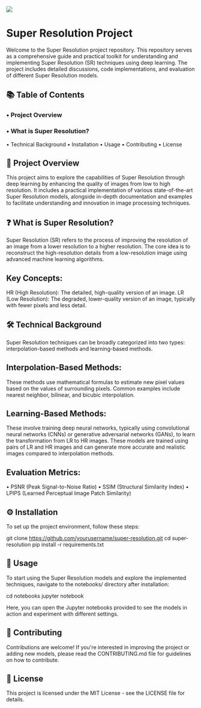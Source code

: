 <img src="https://capsule-render.vercel.app/api?type=모양&color=색상코드&height=높이&section=header&text=텍스트&fontSize=텍스트크기" />

# Super Resolution Project
Welcome to the Super Resolution project repository. This repository serves as a comprehensive guide and practical toolkit for understanding and implementing Super Resolution (SR) techniques using deep learning. The project includes detailed discussions, code implementations, and evaluation of different Super Resolution models.

## 📚 Table of Contents
### • Project Overview
### • What is Super Resolution?
• Technical Background
• Installation
• Usage
• Contributing
• License

## 🌟 Project Overview
This project aims to explore the capabilities of Super Resolution through deep learning by enhancing the quality of images from low to high resolution. It includes a practical implementation of various state-of-the-art Super Resolution models, alongside in-depth documentation and examples to facilitate understanding and innovation in image processing techniques.

## ❓ What is Super Resolution?
Super Resolution (SR) refers to the process of improving the resolution of an image from a lower resolution to a higher resolution. The core idea is to reconstruct the high-resolution details from a low-resolution image using advanced machine learning algorithms.

## Key Concepts:
HR (High Resolution): The detailed, high-quality version of an image.
LR (Low Resolution): The degraded, lower-quality version of an image, typically with fewer pixels and less detail.

## 🛠️ Technical Background
Super Resolution techniques can be broadly categorized into two types: interpolation-based methods and learning-based methods.

## Interpolation-Based Methods:
These methods use mathematical formulas to estimate new pixel values based on the values of surrounding pixels. Common examples include nearest neighbor, bilinear, and bicubic interpolation.

## Learning-Based Methods:
These involve training deep neural networks, typically using convolutional neural networks (CNNs) or generative adversarial networks (GANs), to learn the transformation from LR to HR images. These models are trained using pairs of LR and HR images and can generate more accurate and realistic images compared to interpolation methods.

## Evaluation Metrics:
• PSNR (Peak Signal-to-Noise Ratio)
• SSIM (Structural Similarity Index)
• LPIPS (Learned Perceptual Image Patch Similarity)

## ⚙️ Installation
To set up the project environment, follow these steps:


git clone https://github.com/yourusername/super-resolution.git
cd super-resolution
pip install -r requirements.txt

## 🚀 Usage
To start using the Super Resolution models and explore the implemented techniques, navigate to the notebooks/ directory after installation:


cd notebooks
jupyter notebook

Here, you can open the Jupyter notebooks provided to see the models in action and experiment with different settings.

## 🤝 Contributing
Contributions are welcome! If you're interested in improving the project or adding new models, please read the CONTRIBUTING.md file for guidelines on how to contribute.

## 📄 License
This project is licensed under the MIT License - see the LICENSE file for details.
